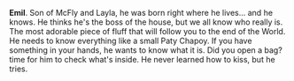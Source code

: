 **Emil**. Son of McFly and Layla, he was born right where he lives... and he knows. He thinks he's the boss of the house, but we all know who really is. The most adorable piece of fluff that will follow you to the end of the World. He needs to know everything like a small Paty Chapoy. If you have something in your hands, he wants to know what it is. Did you open a bag? time for him to check what's inside. He never learned how to kiss, but he tries.
